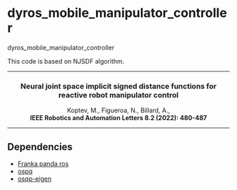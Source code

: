 # dyros_mobile_manipulator_controller
dyros_mobile_manipulator_controller

This code is based on NJSDF algorithm.

----------

<h3 align="center">
  Neural joint space implicit signed distance functions for reactive robot manipulator control
</h3>

<div align="center">
  Koptev, M.,
  Figueroa, N.,
  Billard, A.,
  <br/>
  <b>IEEE Robotics and Automation Letters 8.2 (2022): 480-487</b>
</div>

----------

## Dependencies
- [Franka panda ros](https://frankaemika.github.io/docs/franka_ros.html)
- [ospq](https://osqp.org/)
- [osqp-eigen](https://github.com/robotology/osqp-eigen)
